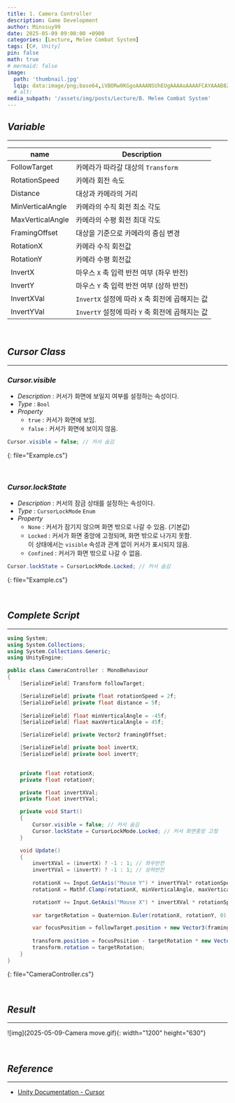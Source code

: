 ```yaml
---
title: 1. Camera Controller
description: Game Development
author: Minssuy99
date: 2025-05-09 09:00:00 +0900
categories: [Lecture, Melee Combat System]
tags: [C#, Unity]
pin: false
math: true
# mermaid: false
image:
  path: 'thumbnail.jpg'
  lqip: data:image/png;base64,iVBORw0KGgoAAAANSUhEUgAAAAoAAAAFCAYAAAB8ZH1oAAAAAXNSR0IArs4c6QAAAARnQU1BAACxjwv8YQUAAAAJcEhZcwAADsQAAA7EAZUrDhsAAADFSURBVBhXDcuxTsJAHIDx7393LW3vKgRjCYiDAzFOJuICg4smvohPweRbMTLBapwdkIRAoomNJEgK0rPDt/0+sc555xzdi4w4ianbkiQJ8brBfldw1UtZrTYoAY5Hz+FPY1RAURyqSkSFNJsp80XOd/6LBEHkh8MenVbK69uS0ei5Opd0zzOsjdHGICh0ZOOXE6e5vTlju91hylPGkzU188V09s78Y02nHSIPj/d+cNfGRvCz+aygZpELT/0Gl9cZIgovin+18zpj6AM9igAAAABJRU5ErkJggg==
  # alt:
media_subpath: '/assets/img/posts/Lecture/B. Melee Combat System'
---
```

<!---------------------------------------Header-------------------------------------->
## _**Variable**_
---

|name            |Description                                    |
|----------------|-----------------------------------------------|
|FollowTarget    |카메라가 따라갈 대상의 `Transform`             |
|RotationSpeed   |카메라 회전 속도                               |
|Distance        |대상과 카메라의 거리                           |
|MinVerticalAngle|카메라의 수직 회전 최소 각도                   |
|MaxVerticalAngle|카메라의 수평 회전 최대 각도                   |
|FramingOffset   |대상을 기준으로 카메라의 중심 변경             |
|RotationX       |카메라 수직 회전값                             |
|RotationY       |카메라 수평 회전값                             |
|InvertX         |마우스 `X` 축 입력 반전 여부 (좌우 반전)       |
|InvertY         |마우스 `Y` 축 입력 반전 여부 (상하 반전)       |
|InvertXVal      |`InvertX` 설정에 따라 `X` 축 회전에 곱해지는 값|
|InvertYVal      |`InvertY` 설정에 따라 `Y` 축 회전에 곱해지는 값|

<br>

## _**Cursor Class**_
---

### _**Cursor.visible**_

* _Description_ : 커서가 화면에 보일지 여부를 설정하는 속성이다.
* _Type_ : `Bool`
* _Property_
    * `true` : 커서가 화면에 보임.
    * `false` : 커서가 화면에 보이지 않음.

```csharp
Cursor.visible = false; // 커서 숨김
```
{: file="Example.cs"}

<br>

### _**Cursor.lockState**_

* _Description_ : 커서의 잠금 상태를 설정하는 속성이다.
* _Type_ : `CursorLockMode` `Enum`
* _Property_
    * `None` : 커서가 잠기지 않으며 화면 밖으로 나갈 수 있음. (기본값)
    * `Locked` : 커서가 화면 중앙에 고정되며, 화면 밖으로 나가지 못함.<br>
                 이 상태에서는 `visible` 속성과 관계 없이 커서가 표시되지 않음.
    * `Confined` : 커서가 화면 밖으로 나갈 수 없음.

```csharp
Cursor.lockState = CursorLockMode.Locked; // 커서 숨김
```
{: file="Example.cs"}

<br>

## _**Complete Script**_
---

```csharp
using System;
using System.Collections;
using System.Collections.Generic;
using UnityEngine;

public class CameraController : MonoBehaviour
{
    [SerializeField] Transform followTarget;

    [SerializeField] private float rotationSpeed = 2f;
    [SerializeField] private float distance = 5f;
    
    [SerializeField] float minVerticalAngle = -45f;
    [SerializeField] float maxVerticalAngle = 45f;

    [SerializeField] private Vector2 framingOffset;

    [SerializeField] private bool invertX;
    [SerializeField] private bool invertY;
    

    private float rotationX;
    private float rotationY;

    private float invertXVal;
    private float invertYVal;

    private void Start()
    {
        Cursor.visible = false; // 커서 숨김
        Cursor.lockState = CursorLockMode.Locked; // 커서 화면중앙 고정
    }

    void Update()
    {
        invertXVal = (invertX) ? -1 : 1; // 좌우반전
        invertYVal = (invertY) ? -1 : 1; // 상하반전
        
        rotationX += Input.GetAxis("Mouse Y") * invertYVal* rotationSpeed;
        rotationX = Mathf.Clamp(rotationX, minVerticalAngle, maxVerticalAngle); // 각도제한

        rotationY += Input.GetAxis("Mouse X") * invertXVal * rotationSpeed;
        
        var targetRotation = Quaternion.Euler(rotationX, rotationY, 0);

        var focusPosition = followTarget.position + new Vector3(framingOffset.x, framingOffset.y);
        
        transform.position = focusPosition - targetRotation * new Vector3(0, 0, distance);
        transform.rotation = targetRotation;
    }
}
```
{: file="CameraController.cs"}

<br>

## _**Result**_
---

![img](2025-05-09-Camera move.gif){: width="1200" height="630"}

<br>

<!--------------------------------------Reference-------------------------------------->


## _**Reference**_
---

* [Unity Documentation - Cursor](https://docs.unity3d.com/2022.3/Documentation/ScriptReference/Cursor.html)